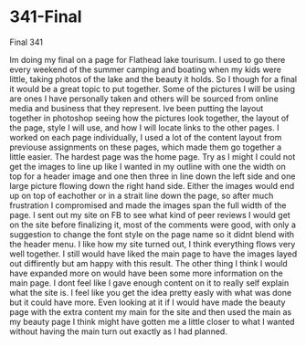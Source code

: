 # 341-Final
Final 341


Im doing my final on a page for Flathead lake tourisum.  I used to go there every weekend of the summer camping and boating
when my kids were little, taking photos of the lake and the beauty it holds.  So I though for a final it would be 
a great topic to put together. Some of the pictures I will be using are ones I have personally taken and others will
be sourced from online media and business that they represent.  Ive been putting the layout together in photoshop
seeing how the pictures look together, the layout of the page, style I will use, and how I will locate links to 
the other pages. 
I worked on each page individually, I used a lot of the content layout from previouse assignments on these
pages, which made them go together a little easier.  The hardest page was the home page.  Try as I might
I could not get the images to line up like I wanted in my outline with one the width on top for a header image
and one then three in line down the left side and one large picture flowing down the right hand side.  Either the 
images would end up on top of eachother or in a strait line down the page, so after much frustration I compromised
and made the images span the full width of the page.
I sent out my site on FB to see what kind of peer reviews I would get on the site before finalizing it, most of the 
comments were good, with only a suggestion to change the font style on the page name so it didnt blend with the 
header menu.
I like how my site turned out, I think everything flows very well together.  I still would have liked the main
page to have the images layed out diffirently but am happy with this result.  The other thing I think I would have
expanded more on would have been some more information on the main page. I dont feel like I gave enough content on it
to really self explain what the site is. I feel like you get the idea pretty easly with what was done but it could
have more. Even looking at it if I would have made the beauty page with the extra content my main for the site and then used the 
main as my beauty page I think might have gotten me a little closer to what I wanted without having the main turn out
exactly as I had planned. 
